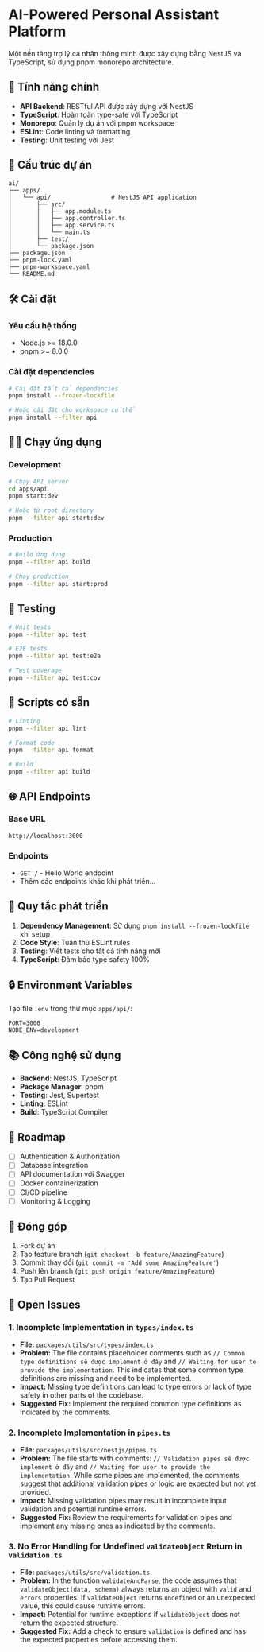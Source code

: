 # AI-Powered Personal Assistant Platform

Một nền tảng trợ lý cá nhân thông minh được xây dựng bằng NestJS và TypeScript, sử dụng pnpm monorepo architecture.

## 🚀 Tính năng chính

- **API Backend**: RESTful API được xây dựng với NestJS
- **TypeScript**: Hoàn toàn type-safe với TypeScript
- **Monorepo**: Quản lý dự án với pnpm workspace
- **ESLint**: Code linting và formatting
- **Testing**: Unit testing với Jest

## 📁 Cấu trúc dự án

```
ai/
├── apps/
│   └── api/                 # NestJS API application
│       ├── src/
│       │   ├── app.module.ts
│       │   ├── app.controller.ts
│       │   ├── app.service.ts
│       │   └── main.ts
│       ├── test/
│       └── package.json
├── package.json
├── pnpm-lock.yaml
├── pnpm-workspace.yaml
└── README.md
```

## 🛠️ Cài đặt

### Yêu cầu hệ thống

- Node.js >= 18.0.0
- pnpm >= 8.0.0

### Cài đặt dependencies

```bash
# Cài đặt tất cả dependencies
pnpm install --frozen-lockfile

# Hoặc cài đặt cho workspace cụ thể
pnpm install --filter api
```

## 🏃‍♂️ Chạy ứng dụng

### Development

```bash
# Chạy API server
cd apps/api
pnpm start:dev

# Hoặc từ root directory
pnpm --filter api start:dev
```

### Production

```bash
# Build ứng dụng
pnpm --filter api build

# Chạy production
pnpm --filter api start:prod
```

## 🧪 Testing

```bash
# Unit tests
pnpm --filter api test

# E2E tests
pnpm --filter api test:e2e

# Test coverage
pnpm --filter api test:cov
```

## 🔧 Scripts có sẵn

```bash
# Linting
pnpm --filter api lint

# Format code
pnpm --filter api format

# Build
pnpm --filter api build
```

## 🌐 API Endpoints

### Base URL

```
http://localhost:3000
```

### Endpoints

- `GET /` - Hello World endpoint
- Thêm các endpoints khác khi phát triển...

## 📝 Quy tắc phát triển

1. **Dependency Management**: Sử dụng `pnpm install --frozen-lockfile` khi setup
2. **Code Style**: Tuân thủ ESLint rules
3. **Testing**: Viết tests cho tất cả tính năng mới
4. **TypeScript**: Đảm bảo type safety 100%

## 🔒 Environment Variables

Tạo file `.env` trong thư mục `apps/api/`:

```env
PORT=3000
NODE_ENV=development
```

## 📚 Công nghệ sử dụng

- **Backend**: NestJS, TypeScript
- **Package Manager**: pnpm
- **Testing**: Jest, Supertest
- **Linting**: ESLint
- **Build**: TypeScript Compiler

## 🚀 Roadmap

- [ ] Authentication & Authorization
- [ ] Database integration
- [ ] API documentation với Swagger
- [ ] Docker containerization
- [ ] CI/CD pipeline
- [ ] Monitoring & Logging

## 🤝 Đóng góp

1. Fork dự án
2. Tạo feature branch (`git checkout -b feature/AmazingFeature`)
3. Commit thay đổi (`git commit -m 'Add some AmazingFeature'`)
4. Push lên branch (`git push origin feature/AmazingFeature`)
5. Tạo Pull Request

## 🐞 Open Issues

### 1. Incomplete Implementation in `types/index.ts`
- **File:** `packages/utils/src/types/index.ts`
- **Problem:** The file contains placeholder comments such as `// Common type definitions sẽ được implement ở đây` and `// Waiting for user to provide the implementation`. This indicates that some common type definitions are missing and need to be implemented.
- **Impact:** Missing type definitions can lead to type errors or lack of type safety in other parts of the codebase.
- **Suggested Fix:** Implement the required common type definitions as indicated by the comments.

### 2. Incomplete Implementation in `pipes.ts`
- **File:** `packages/utils/src/nestjs/pipes.ts`
- **Problem:** The file starts with comments: `// Validation pipes sẽ được implement ở đây` and `// Waiting for user to provide the implementation`. While some pipes are implemented, the comments suggest that additional validation pipes or logic are expected but not yet provided.
- **Impact:** Missing validation pipes may result in incomplete input validation and potential runtime errors.
- **Suggested Fix:** Review the requirements for validation pipes and implement any missing ones as indicated by the comments.

### 3. No Error Handling for Undefined `validateObject` Return in `validation.ts`
- **File:** `packages/utils/src/validation.ts`
- **Problem:** In the function `validateAndParse`, the code assumes that `validateObject(data, schema)` always returns an object with `valid` and `errors` properties. If `validateObject` returns `undefined` or an unexpected value, this could cause runtime errors.
- **Impact:** Potential for runtime exceptions if `validateObject` does not return the expected structure.
- **Suggested Fix:** Add a check to ensure `validation` is defined and has the expected properties before accessing them.
